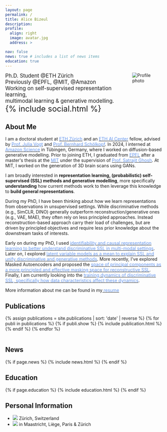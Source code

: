 ```yaml
---
layout: page
permalink: /
title: Alice Bizeul
description:
profile:
  align: right
  image: avatar.jpg
  address: >

nav: false
news: true # includes a list of news items
education: true
---
```


<div style="display: flex;">
  <span style="font-size: 1.2em;">
    Ph.D. Student @ETH Zürich <br> Previously @EPFL, @MIT, @Amazon <br> Working on self-supervised representation learning,<span class="extra-large-only"><br></span> multimodal learning & generative modelling.
    <div class="social" style="font-size: 1.5em;">
        {% include social.html %}
    </div>
  </span>
  <img class="img-responsive rounded-circle profile" src="assets/img/avatar.jpg" alt="Profile photo" style="max-width: 200px;">
</div>

## About Me

<div markdown="1"> 

  I am a doctoral student at <a href="https://ethz.ch/"><span style="color: #6495ED;"> ETH Zürich</span></a> and an <a href="https://ai.ethz.ch/"><span style="color: #6495ED;"> ETH AI Center</span></a> fellow, advised by <a href="https://mds.inf.ethz.ch"><span style="color: #6495ED;">Prof. Julia Vogt</span></a> and <a href="https://ei.is.mpg.de"><span style="color: #6495ED;">Prof. Bernhard Schölkopf</span></a>. In 2024, I interned at <a href="https://www.amazon.science"><span style="color: #6495ED;"> Amazon Science</span></a> in Tübingen, Germany, where I worked on diffusion-based generative modelling. Prior to joining ETH, I graduated from <a href="https://www.amazon.science"><span style="color: #6495ED;">EPFL</span></a> after a master's thesis at the <a href="https://www.mit.edu"><span style="color: #6495ED;">MIT</span></a> under the supervision of <a href="https://sensein.group"><span style="color: #6495ED;">Prof. Satrajit Ghosh</span></a>. At MIT, I worked on the generation of 3D brain scans using GANs.

  I am broadly interested in **representation learning, (probabilistic) self-supervised (SSL) methods and generative modelling**, more specifically **understanding** how current methods work to then leverage this knowledge to **build general representations**. 
  
  During my PhD, I have been thinking about how we learn representations from observations in unsupervised settings. While discriminative methods (e.g., SimCLR, DINO) generally outperform reconstruction/generative ones (e.g., VAE, MAE), they often rely on less principled approaches. Instead reconstruction-based approach carry their load of challenges, but are driven by principled objectives and require less prior knowledge about the downstream tasks of interests. 
  
  Early on during my PhD, I used <a href="/assets/pdf/iclr2023.pdf"><span style="color: #6495ED;">identifiability and causal representation learning to better understand discriminative SSL in multi-modal settings</span></a>. Later on, I explored <a href="/assets/pdf/simvae.pdf"><span style="color: #6495ED;">latent variable models as a mean to explain SSL and unify discriminative and generative methods</span></a>. More recently, I've explored Masked Autoencoders and proposed the <a href="/assets/pdf/mae.pdf"><span style="color: #6495ED;">space of principal components as a more principled and effective masking space for reconstructive SSL</span></a>. Finally, I am currently looking into the <a href="/assets/pdf/diet.pdf"><span style="color: #6495ED;">training dynamics of discriminative SSL, specifically how data characteristics affect these dynamics</span></a>.

  More information about me can be found in my<a href="/assets/pdf/cv.pdf"><span style="color: #6495ED;"> resume</span></a>


</div>

## Publications

<div class="publications">
  <div class="table-responsive">
    <table class="table table-sm table-borderless">
    {% assign publications = site.publications | sort: 'date' | reverse %}
    {% for publi in publications %}
      {% if publi.show %}
        {% include publication.html %}
      {% endif %}
    {% endfor %}
    </table>
  </div>
</div>

## News

{% if page.news %}
{% include news.html %}
{% endif %}

## Education

{% if page.education %}
{% include education.html %}
{% endif %}

## Personal Information

- <img src="../assets/img/placeholder.png" style="max-width: 20px;"> Zürich, Switzerland
- <img src="../assets/img/house.png" style="max-width: 20px;"> in Maastricht, Liège, Paris & Zürich
